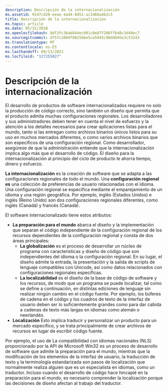 ```yaml
---
description: Descripción de la internacionalización
ms.assetid: 9147cd20-eeae-4ad4-8d51-ac1d68a4b2c5
title: Descripción de la internacionalización
ms.topic: article
ms.date: 05/31/2018
ms.openlocfilehash: 8df3fc38ab844ec991c0e87f286ffb48c3d48ec7
ms.sourcegitcommit: d75fc10b9f0825bbe5ce5045c90d4045e3c53243
ms.translationtype: MT
ms.contentlocale: es-ES
ms.lasthandoff: 09/13/2021
ms.locfileid: "127255027"
---
```

# <a name="understanding-internationalization"></a>Descripción de la internacionalización

El desarrollo de productos de software internacionalizados requiere no solo la producción de código correcto, sino también un diseño que permita que el producto admita muchas configuraciones regionales. Los desarrolladores y sus administradores deben tener en cuenta el nivel de esfuerzo y la atención a los detalles necesarios para crear aplicaciones listas para el mundo, tanto si las entregan como archivos binarios únicos listos para su uso en muchos mercados diferentes, o como varios archivos binarios que son específicos de una configuración regional. Como desarrollador, asegúrese de que la administración entiende que la internacionalización implica algo más que el desarrollo de código. El diseño para la internacionalización al principio del ciclo de producto le ahorra tiempo, dinero y esfuerzo.

**La internacionalización** es la creación de software que se adapta a las configuraciones regionales de todo el mundo. Una **configuración regional es** una colección de preferencias de usuario relacionadas con el idioma. Una configuración regional se especifica mediante el emparejamiento de un idioma y una región geográfica. Por ejemplo, inglés (Estados Unidos) e inglés (Reino Unido) son dos configuraciones regionales diferentes, como inglés (Canadá) y francés (Canadá).

El software internacionalizado tiene estos atributos:

-   **La preparación para el mundo** abarca el diseño y la implementación que separan el código independiente de la configuración regional de los recursos dependientes de la configuración regional y consta de dos áreas principales:
    -   **La globalización** es el proceso de desarrollar un núcleo de programa con características y diseño de código que son independientes del idioma o la configuración regional. En su lugar, el diseño admite la entrada, la presentación y la salida de scripts de lenguaje compatibles con Unicode, así como datos relacionados con configuraciones regionales específicas.
    -   **La localizabilidad** es el diseño de la base de código de software y los recursos, de modo que un programa se puede localizar, tal como se define a continuación, en distintas ediciones de lenguaje sin realizar ningún cambio en el código fuente. Por ejemplo, los búferes de cadena en el código y los cuadros de texto de la interfaz de usuario deben ser lo suficientemente grandes como para dar cabida a cadenas de texto más largas en idiomas como alemán o neerlandés.
-   **Localización** Esto implica traducir y personalizar un producto para un mercado específico, y se trata principalmente de crear archivos de recursos en lugar de escribir código fuente.

Por ejemplo, el uso de La compatibilidad con idiomas nacionales (NLS) proporcionado por la API de Microsoft Win32 es un proceso de desarrollo de software que admite la preparación para el mundo, mientras que la modificación de los elementos de la interfaz de usuario, la traducción de texto y la terminología estandarizada son pasos de localización que normalmente realiza alguien que es un especialista en idiomas, como un traductor. Incluso cuando el desarrollo de código hace hincapié en la preparación para el mundo, es necesario comprender la localización porque las decisiones de diseño afectan al trabajo del traductor.

 

 



